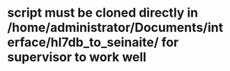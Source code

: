 # script must be cloned directly in /home/administrator/Documents/interface/hl7db_to_seinaite/ for supervisor to work well